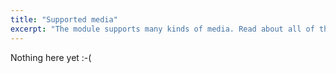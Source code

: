 ```yaml
---
title: "Supported media"
excerpt: "The module supports many kinds of media. Read about all of them in more detail here."
---
```


Nothing here yet :-(

